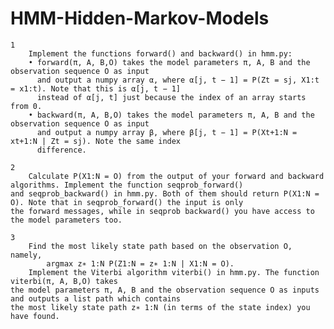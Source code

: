 # HMM-Hidden-Markov-Models

	1 
		Implement the functions forward() and backward() in hmm.py:
		• forward(π, A, B,O) takes the model parameters π, A, B and the observation sequence O as input
		  and output a numpy array α, where α[j, t − 1] = P(Zt = sj, X1:t = x1:t). Note that this is α[j, t − 1]
		  instead of α[j, t] just because the index of an array starts from 0.
		• backward(π, A, B,O) takes the model parameters π, A, B and the observation sequence O as input
		  and output a numpy array β, where β[j, t − 1] = P(Xt+1:N = xt+1:N | Zt = sj). Note the same index
		  difference.

	2 
		Calculate P(X1:N = O) from the output of your forward and backward algorithms. Implement the function seqprob_forward() 
	and seqprob_backward() in hmm.py. Both of them should return P(X1:N = O). Note that in seqprob_forward() the input is only 
	the forward messages, while in seqprob backward() you have access to the model parameters too.

	3 
		Find the most likely state path based on the observation O, namely,
			argmax z∗ 1:N P(Z1:N = z∗ 1:N | X1:N = O).
		Implement the Viterbi algorithm viterbi() in hmm.py. The function viterbi(π, A, B,O) takes
	the model parameters π, A, B and the observation sequence O as inputs and outputs a list path which contains
	the most likely state path z∗ 1:N (in terms of the state index) you have found.